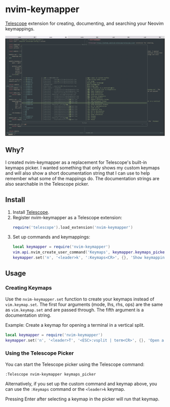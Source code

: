 # nvim-keymapper

[Telescope](https://github.com/nvim-telescope/telescope.nvim) extension for creating, documenting, and searching your Neovim keymappings.

![screenshot](./example_screenshot.png)

## Why?

I created nvim-keymapper as a replacement for Telescope's built-in keymaps picker. I wanted something that only shows my custom keymaps and will also show a short documentation string that I can use to help remember what some of the mappings do. The documentation strings are also searchable in the Telescope picker.

## Install

1. Install [Telescope](https://github.com/nvim-telescope/telescope.nvim).
2. Register nvim-keymapper as a Telescope extension: 
    ```lua
    require('telescope').load_extension('nvim-keymapper')
    ```
3. Set up commands and keymappings:
    ```lua
    local keymapper = require('nvim-keymapper')    
    vim.api.nvim_create_user_command('Keymaps', keymapper.keymaps_picker, {})
    keymapper.set('n', '<leader>k', ':Keymaps<CR>', {}, 'Show keymappings')
    ```

## Usage

### Creating Keymaps

Use the `nvim-keymapper.set` function to create your keymaps instead of `vim.keymap.set`. The first four arguments (mode, lhs, rhs, ops) are the same as `vim.keymap.set` and are passed through. The fifth argument is a documentation string.

Example: Create a keymap for opening a terminal in a vertical split.
```lua
local keymapper = require('nvim-keymapper')
keymapper.set('n', '<leader>T', '<ESC>:vsplit | term<CR>', {}, 'Open a terminal in a veritcal split')
```

### Using the Telescope Picker

You can start the Telescope picker using the Telescope command:

```
:Telescope nvim-keymapper keymaps_picker
```

Alternatively, if you set up the custom command and keymap above, you can use the `:Keymaps` command or the `<leader>k` keymap.

Pressing Enter after selecting a keymap in the picker will run that keymap.
